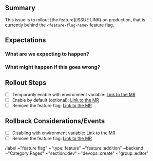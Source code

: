 <!-- Title suggestion: [feature flag name] Enable description of feature -->

## Summary

This issue is to rollout [the feature](ISSUE LINK) on production,
that is currently behind the `<feature-flag-name>` feature flag.

<!-- Short description of what the feature is about and link to relevant other issues. -->

## Expectations

### What are we expecting to happen?

<!-- Describe the expected outcome when rolling out this feature -->

### What might happen if this goes wrong?

<!-- Should the feature flag be turned off? Any MRs that need to be rolled back? Communication that needs to happen? What are some things you can think of that could go wrong - data loss or broken pages? -->

## Rollout Steps

- [ ] Temporarily enable with environment variable: [Link to the MR](https://gitlab.com) <!-- similar to https://gitlab.com/gitlab-com/gl-infra/k8s-workloads/gitlab-com/-/merge_requests/1500 -->
- [ ] Enable by default (optional): [Link to the MR](https://gitlab.com) <!-- similar to https://gitlab.com/gitlab-org/gitlab-pages/-/merge_requests/807 -->
- [ ] Remove the feature flag: [Link to the MR](https://gitlab.com) <!-- similar to https://gitlab.com/gitlab-org/gitlab-pages/-/merge_requests/694 -->

## Rollback Considerations/Events

<!-- List all the important considerations if the feature flag is rollback or if the feature is removed -->
- [ ] Disabling with environment variable: [Link to the MR](https://gitlab.com)
- [ ] Remove the feature flag: [Link to the MR](https://gitlab.com)

<!-- Required Labels: Do not remove -->
/label ~"feature flag" ~"type::feature" ~"feature::addition" ~backend ~"Category:Pages" ~"section::dev" ~"devops::create" ~"group::editor"
